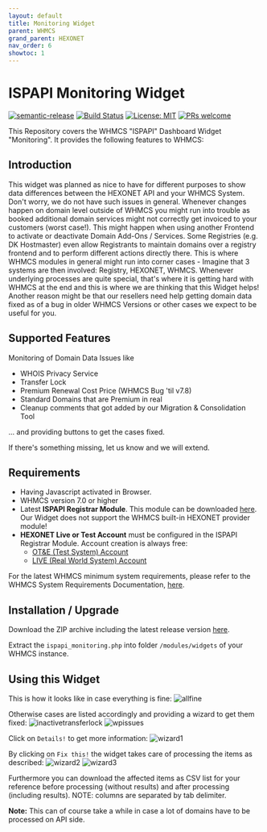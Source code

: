```yaml
---
layout: default
title: Monitoring Widget
parent: WHMCS
grand_parent: HEXONET
nav_order: 6
showtoc: 1
---
```


# ISPAPI Monitoring Widget

[![semantic-release](https://img.shields.io/badge/%20%20%F0%9F%93%A6%F0%9F%9A%80-semantic--release-e10079.svg)](https://github.com/semantic-release/semantic-release)
[![Build Status](https://github.com/hexonet/whmcs-ispapi-widget-monitoring/workflows/Release/badge.svg?branch=master)](https://github.com/hexonet/whmcs-ispapi-widget-monitoring/workflows/Release/badge.svg?branch=master)
[![License: MIT](https://img.shields.io/badge/License-MIT-blue.svg)](https://opensource.org/licenses/MIT)
[![PRs welcome](https://img.shields.io/badge/PRs-welcome-brightgreen.svg)](https://github.com/hexonet/whmcs-ispapi-widget-monitoring/blob/master/CONTRIBUTING.md)

This Repository covers the WHMCS "ISPAPI" Dashboard Widget "Monitoring". It provides the following features to WHMCS:

## Introduction

This widget was planned as nice to have for different purposes to show data differences between the HEXONET API and your WHMCS System. Don't worry, we do not have such issues in general. Whenever changes happen on domain level outside of WHMCS you might run into trouble as booked additional domain services might not correctly get invoiced to your customers (worst case!). This might happen when using another Frontend to activate or deactivate Domain Add-Ons / Services. Some Registries (e.g. DK Hostmaster) even allow Registrants to maintain domains over a registry frontend and to perform different actions directly there. This is where WHMCS modules in general might run into corner cases - Imagine that 3 systems are then involved: Registry, HEXONET, WHMCS. Whenever underlying processes are quite special, that's where it is getting hard with WHMCS at the end and this is where we are thinking that this Widget helps!
Another reason might be that our resellers need help getting domain data fixed as of a bug in older WHMCS Versions or other cases we expect to be useful for you.

## Supported Features

Monitoring of Domain Data Issues like

* WHOIS Privacy Service
* Transfer Lock
* Premium Renewal Cost Price (WHMCS Bug 'til v7.8)
* Standard Domains that are Premium in real
* Cleanup comments that got added by our Migration & Consolidation Tool

... and providing buttons to get the cases fixed.

If there's something missing, let us know and we will extend.

## Requirements

* Having Javascript activated in Browser.
* WHMCS version 7.0 or higher
* Latest **ISPAPI Registrar Module**. This module can be downloaded [here](https://github.com/hexonet/whmcs-ispapi-registrar/raw/master/whmcs-ispapi-registrar-latest.zip). Our Widget does not support the WHMCS built-in HEXONET provider module!
* **HEXONET Live or Test Account** must be configured in the ISPAPI Registrar Module. Account creation is always free:
  * [OT&E (Test System) Account](https://www.hexonet.net/signup-ote)
  * [LIVE (Real World System) Account](https://www.hexonet.net/cart?signup=true)

For the latest WHMCS minimum system requirements, please refer to the WHMCS System Requirements Documentation, [here](https://docs.whmcs.com/System_Requirements).

## Installation / Upgrade

Download the ZIP archive including the latest release version [here](https://github.com/hexonet/whmcs-ispapi-widget-monitoring/raw/master/whmcs-ispapi-widget-monitoring-latest.zip).

Extract the `ispapi_monitoring.php` into folder `/modules/widgets` of your WHMCS instance.

## Using this Widget

This is how it looks like in case everything is fine:
![allfine]({{site.baseurl}}/assets/images/whmcs/ispapi-widget-monitoring/preview_ok.png)

Otherwise cases are listed accordingly and providing a wizard to get them fixed:
![inactivetransferlock]({{site.baseurl}}/assets/images/whmcs/ispapi-widget-monitoring/preview_transferlock_missing.png)
![wpissues]({{site.baseurl}}/assets/images/whmcs/ispapi-widget-monitoring/preview_idprotection_sync.png)

Click on `Details!` to get more information:
![wizard1]({{site.baseurl}}/assets/images/whmcs/ispapi-widget-monitoring/preview_transferlock_dialog1.png)

By clicking on `Fix this!` the widget takes care of processing the items as described:
![wizard2]({{site.baseurl}}/assets/images/whmcs/ispapi-widget-monitoring/preview_transferlock_dialog2.png)
![wizard3]({{site.baseurl}}/assets/images/whmcs/ispapi-widget-monitoring/preview_transferlock_dialog3.png)

Furthermore you can download the affected items as CSV list for your reference before processing (without results) and after processing (including results).
NOTE: columns are separated by tab delimiter.

**Note:** This can of course take a while in case a lot of domains have to be processed on API side.
